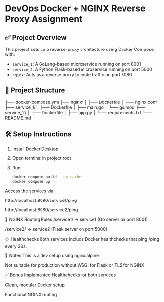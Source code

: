 # DevOps Docker + NGINX Reverse Proxy Assignment

## ✅ Project Overview

This project sets up a reverse-proxy architecture using Docker Compose with:

- `service_1`: A GoLang-based microservice running on port 8001
- `service_2`: A Python Flask-based microservice running on port 5000
- `nginx`: Acts as a reverse proxy to route traffic on port 8080

## 🧱 Project Structure


├── docker-compose.yml
├── nginx/
│ ├── Dockerfile
│ └── nginx.conf
├── service_1/
│ ├── Dockerfile
│ ├── main.go
│ └── go.mod
├── service_2/
│ ├── Dockerfile
│ ├── app.py
│ └── requirements.txt
└── README.md


## 🛠 Setup Instructions

1. Install Docker Desktop
2. Open terminal in project root
3. Run:

   ```bash
   docker compose build --no-cache
   docker compose up

Access the services via:

http://localhost:8080/service1/ping

http://localhost:8080/service2/ping

🔀 NGINX Routing Rules
/service1/ → service1 (Go server on port 8001)

/service2/ → service2 (Flask server on port 5000)

🩺 Healthchecks
Both services include Docker healthchecks that ping /ping every 30s.

📝 Notes
This is a dev setup using nginx:alpine

Not suitable for production without WSGI for Flask or TLS for NGINX

✅ Bonus Implemented
Healthchecks for both services

Clean, modular Docker setup

Functional NGINX routing